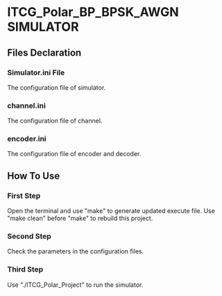 # ITCG_Polar_BP_BPSK_AWGN SIMULATOR

## Files Declaration

### Simulator.ini File
The configuration file of simulator.

### channel.ini
The configuration file of channel.

### encoder.ini
The configuration file of encoder and decoder.

## How To Use

### First Step
Open the terminal and use "make" to generate updated execute file. Use "make clean" before "make" to rebuild this project.
### Second Step
Check the parameters in the configuration files.
### Third Step
Use "./ITCG_Polar_Project" to run the simulator.
